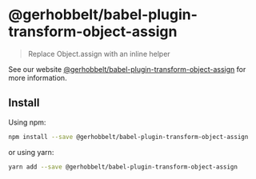 # @gerhobbelt/babel-plugin-transform-object-assign

> Replace Object.assign with an inline helper

See our website [@gerhobbelt/babel-plugin-transform-object-assign](https://new.babeljs.io/docs/en/next/babel-plugin-transform-object-assign.html) for more information.

## Install

Using npm:

```sh
npm install --save @gerhobbelt/babel-plugin-transform-object-assign
```

or using yarn:

```sh
yarn add --save @gerhobbelt/babel-plugin-transform-object-assign
```
